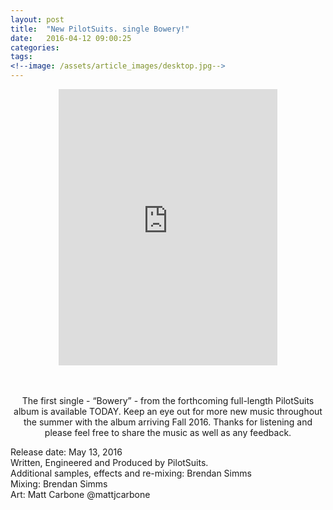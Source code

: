 ```yaml
---
layout: post
title:  "New PilotSuits. single Bowery!"
date:   2016-04-12 09:00:25
categories: 
tags: 
<!--image: /assets/article_images/desktop.jpg-->
---
```


<center>
<iframe style="border: 0; width: 350px; height: 442px;" src="https://bandcamp.com/EmbeddedPlayer/track=3993829814/size=large/bgcol=ffffff/linkcol=0687f5/tracklist=false/transparent=true/" seamless><a href="http://pilotsuits.bandcamp.com/track/bowery">Bowery by PilotSuits.</a></iframe>
</center>
<center>

</br>
</br>

<p>The first single - “Bowery” - from the forthcoming full-length PilotSuits album is available TODAY. Keep an eye out for more new music throughout the summer with the album arriving Fall 2016. Thanks for listening and please feel free to share the music as well as any feedback. </p>
</center>

<p>Release date: May 13, 2016</br>
Written, Engineered and Produced by PilotSuits.</br>
Additional samples, effects and re-mixing: Brendan Simms</br>
Mixing: Brendan Simms</br>
Art: Matt Carbone @mattjcarbone</br></p>



